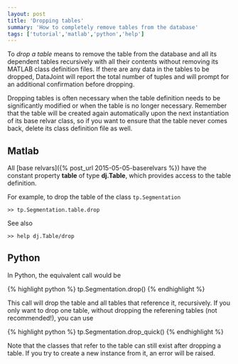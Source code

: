 ```yaml
---
layout: post
title: 'Dropping tables'
summary: 'How to completely remove tables from the database'
tags: ['tutorial','matlab','python','help']
---
```


To _drop a table_ means to remove the table from the database and all its dependent tables recursively with all their contents without removing its MATLAB class definition files. If there are any data in the tables to be dropped, DataJoint will report the total number of tuples and will prompt for an additional confirmation before dropping. 

Dropping tables is often necessary when the table definition needs to be significantly modified or when the table is no longer necessary. Remember that the table will be created again automatically upon the next instantiation of its base relvar class, so if you want to ensure that the table never comes back, delete its class definition file as well.

## Matlab

All [base relvars]({% post_url 2015-05-05-baserelvars %}) have the constant property **table** of type **dj.Table**, which provides access to the table definition. 


For example, to drop the table of the class `tp.Segmentation`

```
>> tp.Segmentation.table.drop
```

See also

```
>> help dj.Table/drop
```

## Python 

In Python, the equivalent call would be


{% highlight python %}
tp.Segmentation.drop()
{% endhighlight %}

This call will drop the table and all tables that reference it, recursively. If you only want to drop one table, without dropping the referening tables (not recommended!), you can use

{% highlight python %}
tp.Segmentation.drop_quick()
{% endhighlight %}

Note that the classes that refer to the table can still exist after dropping a table. If you try to create a new instance from it, an error will be raised. 

